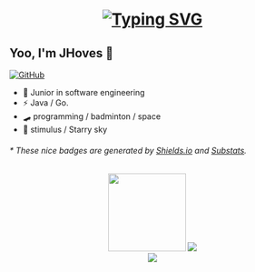 <!-- 动态打字效果 -->
<h1 align="center">
  <a href="https://git.io/typing-svg">
    <img src="https://readme-typing-svg.demolab.com?font=Fira+Code&size=23&pause=1000&color=56BEF7&width=435&lines=%E9%9D%A2%E5%90%91%E5%AF%B9%E8%B1%A1%E9%9D%A2%E5%90%91%E5%90%9B%EF%BC%8C%E4%B8%8D%E8%B4%9F%E4%BB%A3%E7%A0%81%E4%B8%8D%E8%B4%9F%E5%8D%BF" alt="Typing SVG" />
  </a>
</h1>

<!-- 个人介绍 -->
## Yoo, I'm JHoves 👋
[![GitHub](https://img.shields.io/badge/dynamic/json?logo=github&label=GitHub&labelColor=495867&color=495867&query=%24.data.totalSubs&url=https%3A%2F%2Fapi.spencerwoo.com%2Fsubstats%2F%3Fsource%3Dgithub%26queryKey%3Dhayschan&style=flat-square)](https://github.com/JHoves)
- 🍻 Junior in software engineering
- ⚡ Java / Go.
- 🛹 programming / badminton / space 
- 🥏 stimulus / Starry sky

<h6>* These nice badges are generated by <a href="https://shields.io/">Shields.io</a> and <a href="https://github.com/spencerwooo/Substats">Substats</a>.</h6>


<div align="center"> 
  <img height="137px" src="https://github-readme-stats.vercel.app/api?username=JHoves&hide_title=true&hide_border=true&show_icons=trueline_height=21&text_color=000&icon_color=000&bg_color=0,ea6161,ffc64d,fffc4d,52fa5a&theme=graywhite" />
  <img src="https://github-readme-stats.vercel.app/api/pin/?username=JHoves&repo=derliderli" />
</div>

<!-- GitHub 活动统计图 -->
<div align="center"> 
  <img src="https://github-readme-activity-graph.cyclic.app/graph?username=JHoves&theme=tokyo-night" />
</div>
